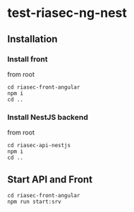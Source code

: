 # test-riasec-ng-nest

## Installation

### Install front

from root

    cd riasec-front-angular
    npm i
    cd ..

### Install NestJS backend

from root

    cd riasec-api-nestjs
    npm i
    cd ..

## Start API and Front

    cd riasec-front-angular
    npm run start:srv
